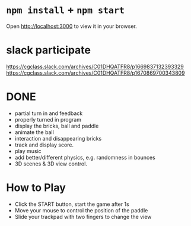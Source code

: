# `npm install` + `npm start`
Open [http://localhost:3000](http://localhost:3000) to view it in your browser.

# slack participate
https://cgclass.slack.com/archives/C01DHQATFR8/p1669837132393329
https://cgclass.slack.com/archives/C01DHQATFR8/p1670869700343809

# DONE
- partial turn in and feedback
- properly turned in program
- display the bricks, ball and paddle
- animate the ball
- interaction and disappearing bricks
- track and display score. 
- play music
- add better/different physics, e.g. randomness in bounces
- 3D scenes & 3D view control.

# How to Play
- Click the START button, start the game after 1s
- Move your mouse to control the position of the paddle
- Slide your trackpad with two fingers to change the view

